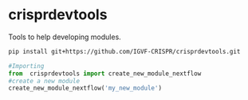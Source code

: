 # crisprdevtools
Tools to help developing modules. 

```bash
pip install git+https://github.com/IGVF-CRISPR/crisprdevtools.git

```


```python
#Importing
from  crisprdevtools import create_new_module_nextflow
#create a new module
create_new_module_nextflow('my_new_module')


```





